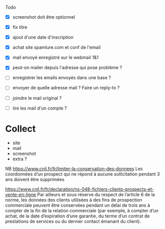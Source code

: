 Todo
- [X] screenshot doit être optionnel
- [X] fix titre
- [X] ajout d'une date d'inscription
- [X] achat site spamlure.com et conf de l'email
- [X] mail envoyé enregistré sur le webmail 1&1
- [X] peut-on mailer depuis l'adresse qui pose problème ?
- [ ] enregistrer les emails envoyés dans une base ?
- [ ] envoyer de quelle adresse mail ? Faire un reply-to ?
- [ ] joindre le mail original ?
- [ ] lire les mail d'un compte ?


# Collect 
- site
- mail
- screenshot
- extra ? 


NB 
https://www.cnil.fr/fr/limiter-la-conservation-des-donnees
  Les coordonnées d’un prospect qui ne répond à aucune sollicitation pendant 3 ans doivent être supprimées
  
https://www.cnil.fr/fr/declaration/ns-048-fichiers-clients-prospects-et-vente-en-ligne
  Par ailleurs et sous réserve du respect de l’article 6 de la norme, les données des clients utilisées à des fins de prospection commerciale peuvent être conservées pendant un délai de trois ans à compter de la fin de la relation commerciale (par exemple, à compter d’un achat, de la date d’expiration d’une garantie, du terme d’un contrat de prestations de services ou du dernier contact émanant du client).
  
  
  